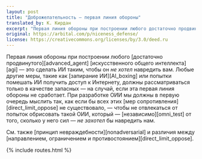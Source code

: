 ```yaml
---
layout: post
title: "Доброжелательность — первая линия обороны"
translated_by: К. Кирдан
excerpt: "Первая линия обороны при построении любого достаточно продвинутого искусственного общего интеллекта — это сделать ИИ таким, чтобы он не хотел навредить вам. Любые другие меры, такие как запирание ИИ или попытки помешать ИИ получить доступ к Интернету, должны рассматриваться только в качестве запасных — на случай, если эта первая линия обороны не сработает. При разработке ОИИ мы должны в первую очередь мыслить так, как если бы всех этих мер сопротивления не существовало, — чтобы не отвлекаться от попыток обрисовать такой ОИИ, который — независимо от того, сколько у него сил — не захотел бы навредить нам."
original: https://arbital.com/p/niceness_defense/
license: https://creativecommons.org/licenses/by/3.0/deed.ru
---
```

Первая линия обороны при построении любого [достаточно продвинутого][advanced_agent] [искусственного общего интеллекта][agi] — это сделать ИИ таким, чтобы он _не хотел_ навредить вам. Любые другие меры, такие как [запирание ИИ][AI_boxing] или попытки помешать ИИ получить доступ к Интернету, должны рассматриваться только в качестве запасных — на случай, если эта первая линия обороны не сработает. При разработке ОИИ мы должны в первую очередь мыслить так, как если бы всех этих [мер сопротивления][direct_limit_oppose] не существовало, — чтобы не отвлекаться от попыток обрисовать такой ОИИ, который — [независимо][omni_test] от того, сколько у него сил — _не захотел_ бы навредить нам.

См. также [принцип невраждебности][nonadversarial] и различия между [направлением, ограничением и противостоянием][direct_limit_oppose].

{% include routes.html %}
